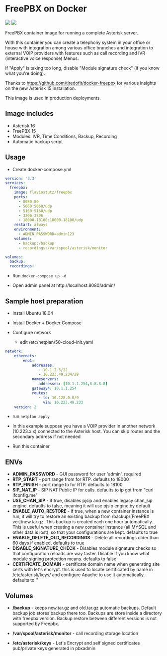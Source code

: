 # FreePBX on Docker

[<img src="https://img.shields.io/docker/pulls/flaviostutz/freepbx"/>](https://hub.docker.com/r/flaviostutz/freepbx)
[<img src="https://img.shields.io/docker/automated/flaviostutz/freepbx"/>](https://hub.docker.com/r/flaviostutz/freepbx)

FreePBX container image for running a complete Asterisk server.

With this container you can create a telephony system in your office or house with integration among various office branches and integration to external VOIP providers with features such as call recording and IVR (interactive voice response) Menus.

If "Apply" is taking too long, disable "Module signature check" (if you know what you're doing).

Thanks to https://github.com/tiredofit/docker-freepbx for various insights on the new Asterisk 15 installation.

This image is used in production deployments.

## Image includes

* Asterisk 16
* FreePBX 15
* Modules: IVR, Time Conditions, Backup, Recording
* Automatic backup script


## Usage

* Create docker-compose.yml

```yml
version: '3.3'
services:
  freepbx:
    image: flaviostutz/freepbx
    ports:
      - 8080:80
      - 5060:5060/udp
      - 5160:5160/udp
      - 3306:3306
      - 18000-18100:18000-18100/udp
    restart: always
    environment:
      - ADMIN_PASSWORD=admin123
    volumes:
      - backup:/backup
      - recordings:/var/spool/asterisk/monitor

volumes:
  backup:
  recordings:
```

* Run ```docker-compose up -d```

* Open admin panel at http://localhost:8080/admin/

## Sample host preparation

* Install Ubuntu 18.04

* Install Docker + Docker Compose

* Configure network

  * edit /etc/netplan/50-cloud-init.yaml

```yml
network:
    ethernets:
        eno1:
            addresses:
               - 10.1.2.5/22
               - 10.223.49.234/29
            nameservers:
               addresses: [10.1.1.254,8.8.8.8]
            gateway4: 10.1.1.254
            routes:
               - to: 10.128.0.0/9
                 via: 10.223.49.233
    version: 2
```

* run ```netplan apply```

* In this example suppose you have a VOIP provider in another network (10.223.x.x) connected to the Asterisk host. You can skip routes and the secondary address if not needed

* Run this container

## ENVs

* **ADMIN_PASSWORD** - GUI password for user 'admin'. required
* **RTP_START** - port range from for RTP. defaults to 18000
* **RTP_FINISH** - port range to for RTP. defaults to 18100
* **SIP_NAT_IP** - SIP NAT Public IP for calls. defaults to ip got from "curl ifconfig.me"
* **USE_CHAN_SIP** - if true, disables pjsip and enables legacy chan_sip engine. defaults to false, meaning it will use pjsip engine by default
* **ENABLE_AUTO_RESTORE** - if true, when a new container instance is run, it will try to restore an existing backup from /backup/[FreePBX ver]/new.tar.gz. This backup is created each one hour automatically. This is useful when creating a new container instance (all MYSQL and other data is lost), so that your configurations are kept. defaults to true
* **ENABLE_DELETE_OLD_RECORDINGS** - Delete all recordings older than 60 days if enabled. defaults to true
* **DISABLE_SIGNATURE_CHECK** - Disables module signature checks so that configuration reloads are way faster. Disable if you know what module signing protection means. defaults to false
* **CERTIFICATE_DOMAIN** - certificate domain name when generating site certs with let's encrypt. this is used to locate certificated by name in /etc/asterisk/keys/ and configure Apache to use it automatically. defaults to ''

## Volumes

* **/backup** - keeps new.tar.gz and old.tar.gz automatic backups. Default backup job stores backup there too. Backups are store inside a directory with freepbx version. Backup restore between different versions is not supported by Freepbx.
* **/var/spool/asterisk/monitor** - call recording storage location

* **/etc/asterisk/keys** - Let's Encrypt and self signed certificates pub/private keys generated in pbxadmin


